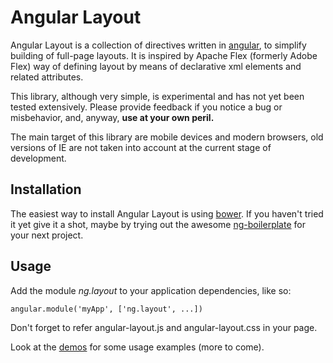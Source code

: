 Angular Layout
==============

Angular Layout is a collection of directives written in [angular][2], to
simplify building of full-page layouts. It is inspired by Apache Flex (formerly
Adobe Flex) way of defining layout by means of declarative xml elements and
related attributes.

This library, although very simple, is experimental and has not yet been tested
extensively. Please provide feedback if you notice a bug or misbehavior, and,
anyway, **use at your own peril.**

The main target of this library are mobile devices and modern browsers, old
versions of IE are not taken into account at the current stage of development.

Installation
------------

The easiest way to install Angular Layout is using [bower][1]. If you haven't
tried it yet give it a shot, maybe by trying out the awesome [ng-boilerplate][3]
for your next project.

Usage
-----

Add the module *ng.layout* to your application dependencies, like so:

~~~~~~~~~~~~~~~~~~~~~~~~~~~~~~~~~~~~~~~~~~~~~~~~~~~~~~~~~~~~~~~~~~~~~~~~~~~~~~~~
angular.module('myApp', ['ng.layout', ...])
~~~~~~~~~~~~~~~~~~~~~~~~~~~~~~~~~~~~~~~~~~~~~~~~~~~~~~~~~~~~~~~~~~~~~~~~~~~~~~~~

Don't forget to refer angular-layout.js and angular-layout.css in your page.

Look at the [demos][4] for some usage examples (more to come).

[4]: <https://github.com/demerzel3/angular-layout/tree/master/demos>

[1]: <http://bower.io/>

[3]: <http://joshdmiller.github.io/ng-boilerplate>

[2]: <http://angularjs.org/>
